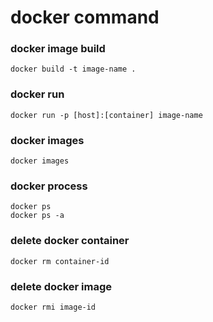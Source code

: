 # docker command

### docker image build

```
docker build -t image-name .
```

### docker run

```
docker run -p [host]:[container] image-name
```

### docker images

```
docker images
```

### docker process

```
docker ps
docker ps -a
```

### delete docker container

```
docker rm container-id
```

### delete docker image

```
docker rmi image-id
```
